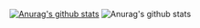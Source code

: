 [![Anurag's github stats](https://github-readme-stats.vercel.app/api?username=OliverBaibai)](https://github.com/anuraghazra/github-readme-stats)
![Anurag's github stats](https://github-readme-stats.vercel.app/api?username=OliverBaibai&show_icons=true&theme=radical)
